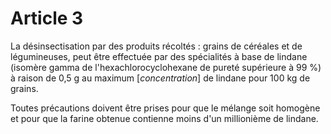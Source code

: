 # Article 3

La désinsectisation par des produits récoltés : grains de céréales et de légumineuses, peut être effectuée par des spécialités à base de lindane (isomère gamma de l'hexachlorocyclohexane de pureté supérieure à 99 %) à raison de 0,5 g au maximum [*concentration*] de lindane pour 100 kg de grains.

Toutes précautions doivent être prises pour que le mélange soit homogène et pour que la farine obtenue contienne moins d'un millionième de lindane.

